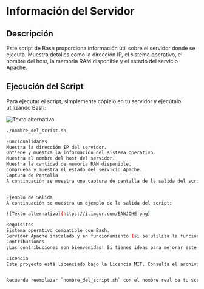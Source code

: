 # Información del Servidor

## Descripción
Este script de Bash proporciona información útil sobre el servidor donde se ejecuta. Muestra detalles como la dirección IP, el sistema operativo, el nombre del host, la memoria RAM disponible y el estado del servicio Apache.

## Ejecución del Script
Para ejecutar el script, simplemente cópialo en tu servidor y ejecútalo utilizando Bash:

![Texto alternativo](https://i.imgur.com/EAWJOHE.png)


```bash
./nombre_del_script.sh

Funcionalidades
Muestra la dirección IP del servidor.
Obtiene y muestra la información del sistema operativo.
Muestra el nombre del host del servidor.
Muestra la cantidad de memoria RAM disponible.
Comprueba y muestra el estado del servicio Apache.
Captura de Pantalla
A continuación se muestra una captura de pantalla de la salida del script:


Ejemplo de Salida
A continuación se muestra un ejemplo de la salida del script:

![Texto alternativo](https://i.imgur.com/EAWJOHE.png)

Requisitos
Sistema operativo compatible con Bash.
Servidor Apache instalado y en funcionamiento (si se utiliza la función de verificación del estado del servicio Apache).
Contribuciones
¡Las contribuciones son bienvenidas! Si tienes ideas para mejorar este script o encuentras algún problema, no dudes en crear un issue o enviar un pull request.

Licencia
Este proyecto está licenciado bajo la Licencia MIT. Consulta el archivo LICENSE para obtener más detalles.


Recuerda reemplazar `nombre_del_script.sh` con el nombre real de tu script. Además, asegúrate de incluir una captura de pantalla (`screenshot.png`) de la salida del script para proporcionar una referencia visual rápida. ¡Espero que esto te ayude! Si necesitas alguna modificación o tienes más preguntas, ¡avísame!
